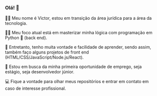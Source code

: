 ### Olá! 👋

:man_technologist: Meu nome é Victor, estou em transição da área jurídica para a área da tecnologia.

:man_student:	Meu foco atual está em masterizar minha lógica com programação em Python :snake: (back end).

:seedling:	Entretanto, tenho muita vontade e facilidade de aprender, sendo assim, também faço alguns projetos de front end (HTML/CSS/JavaScript/Node.js/React).

👀 Estou em busca da minha primeira oportunidade de emprego, seja estágio, seja desenvolvedor júnior. 

:computer: Fique a vontade para olhar meus repositórios e entrar em contato em caso de interesse profissional.

<!--
**vmpires/vmpires** is a ✨ _special_ ✨ repository because its `README.md` (this file) appears on your GitHub profile.

Here are some ideas to get you started:

- 🔭 I’m currently working on ...
- 🌱 I’m currently learning ...
- 👯 I’m looking to collaborate on ...
- 🤔 I’m looking for help with ...
- 💬 Ask me about ...
- 📫 How to reach me: ...
- 😄 Pronouns: ...
- ⚡ Fun fact: ...
-->

